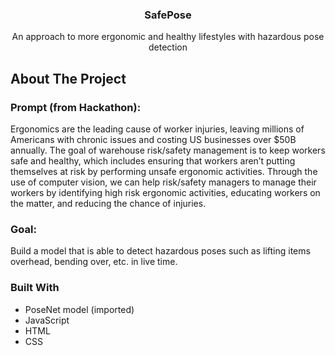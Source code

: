 <p align="center">
  <h3 align="center">SafePose</h3>

  <p align="center">
    An approach to more ergonomic and healthy lifestyles with hazardous pose detection
  </p>
</p>

<!-- ABOUT THE PROJECT -->
## About The Project

### Prompt (from Hackathon):
Ergonomics are the leading cause of worker injuries, leaving millions of Americans with chronic issues and costing US businesses over $50B annually. The goal of warehouse risk/safety management is to keep workers safe and healthy, which includes ensuring that workers aren’t putting themselves at risk by performing unsafe ergonomic activities.
Through the use of computer vision, we can help risk/safety managers to manage their workers by identifying high risk ergonomic activities, educating workers on the matter, and reducing the chance of injuries.

### Goal:
Build a model that is able to detect hazardous poses such as lifting items overhead, bending over, etc. in live time.

### Built With
* PoseNet model (imported)
* JavaScript
* HTML
* CSS
